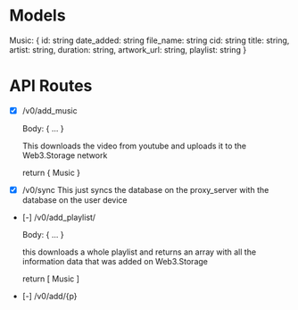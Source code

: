 # Models 

Music: {
    id: string
    date_added: string
    file_name: string
    cid: string
    title: string, 
    artist: string,
    duration: string, 
    artwork_url: string,
    playlist: string
}

# API Routes

- [x] /v0/add_music 

    Body: {
      ...
    }

    This downloads the video from youtube and uploads it to the Web3.Storage network

    return { Music }

- [x] /v0/sync
    This just syncs the database on the proxy_server with the database on the user device

- [-] /v0/add_playlist/ 

    Body: {
      ...
    }

    this downloads a whole playlist and returns an array with all the information data that was added on Web3.Storage 

    return [ Music ]

- [-] /v0/add/{p}